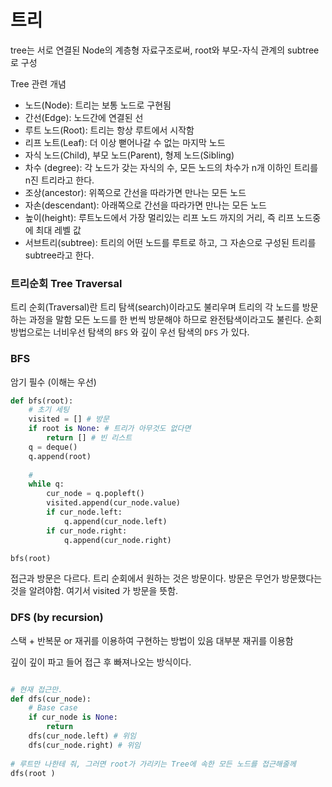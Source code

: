 # 트리
tree는 서로 연결된 Node의 계층형 자료구조로써, root와 부모-자식 관계의 subtree로 구성

Tree 관련 개념

* 노드(Node): 트리는 보통 노드로 구현됨
* 간선(Edge): 노드간에 연결된 선
* 루트 노드(Root): 트리는 항상 루트에서 시작함
* 리프 노트(Leaf): 더 이상 뻗어나갈 수 없는 마지막 노드
* 자식 노드(Child), 부모 노드(Parent), 형제 노드(Sibling)
* 차수 (degree): 각 노드가 갖는 자식의 수, 모든 노드의 차수가 n개 이하인 트리를 n진 트리라고 한다.
* 조상(ancestor): 위쪽으로 간선을 따라가면 만나는 모든 노드
* 자손(descendant): 아래쪽으로 간선을 따라가면 만나는 모든 노드
* 높이(height): 루트노드에서 가장 멀리있는 리프 노드 까지의 거리, 즉 리프 노드중에 최대 레벨 값
* 서브트리(subtree): 트리의 어떤 노드를 루트로 하고, 그 자손으로 구성된 트리를 subtree라고 한다.

### 트리순회 Tree Traversal

트리 순회(Traversal)란 트리 탐색(search)이라고도 불리우며 트리의 각 노드를 방문하는 과정을 말함
모든 노드를 한 번씩 방문해야 하므로 완전탐색이라고도 불린다. 순회 방법으로는 
너비우선 탐색의 `BFS` 와 깊이 우선 탐색의 `DFS` 가 있다.


### BFS

암기 필수 (이해는 우선)
```python
def bfs(root):
    # 초기 세팅
    visited = [] # 방문
    if root is None: # 트리가 아무것도 없다면
        return [] # 빈 리스트
    q = deque() 
    q.append(root)
    
    #  
    while q:
        cur_node = q.popleft()
        visited.append(cur_node.value)
        if cur_node.left:
            q.append(cur_node.left)
        if cur_node.right:
            q.append(cur_node.right)

bfs(root)
```
접근과 방문은 다르다.
트리 순회에서 원하는 것은 방문이다. 방문은 무언가 방문했다는 것을 알려야함.
여기서 visited 가 방문을 뜻함.


### DFS (by recursion)
스택 + 반복문 or 재귀를 이용하여 구현하는 방법이 있음
대부분 재귀를 이용함

깊이 깊이 파고 들어 접근 후 빠져나오는 방식이다.
```python

# 현재 접근만.
def dfs(cur_node):
    # Base case
    if cur_node is None:
        return
    dfs(cur_node.left) # 위임
    dfs(cur_node.right) # 위임
    
# 루트만 나한테 줘, 그러면 root가 가리키는 Tree에 속한 모든 노드를 접근해줄께
dfs(root )

```